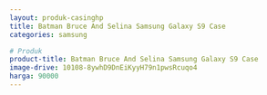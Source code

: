 ```yaml
---
layout: produk-casinghp
title: Batman Bruce And Selina Samsung Galaxy S9 Case
categories: samsung

# Produk
product-title: Batman Bruce And Selina Samsung Galaxy S9 Case
image-drive: 10108-8ywhD9DnEiKyyH79n1pwsRcuqo4
harga: 90000
---
```

